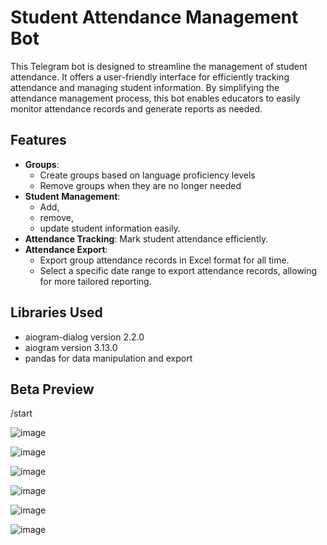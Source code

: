 # Student Attendance Management Bot

This Telegram bot is designed to streamline the management of student attendance. It offers a user-friendly interface for efficiently tracking attendance and managing student information. By simplifying the attendance management process, this bot enables educators to easily monitor attendance records and generate reports as needed.

## Features

- **Groups**:
     - Create groups based on language proficiency levels
     - Remove groups when they are no longer needed
- **Student Management**:
     - Add,
     - remove,
     - update student information easily.
- **Attendance Tracking**: Mark student attendance efficiently.
- **Attendance Export**:
     - Export group attendance records in Excel format for all time.
     - Select a specific date range to export attendance records, allowing for more tailored reporting.

## Libraries Used

- aiogram-dialog version 2.2.0
- aiogram version 3.13.0
- pandas for data manipulation and export

## Beta Preview
/start

![image](https://github.com/user-attachments/assets/6482cff1-c6a2-408c-884a-099446d1784e)

![image](https://github.com/user-attachments/assets/733c504b-9871-4fff-bbe0-a2f54da1490b)

![image](https://github.com/user-attachments/assets/63ad80a4-6d9a-4c91-9a0b-adb5130a7ea2)

![image](https://github.com/user-attachments/assets/b14c0cf9-e61c-4a54-b092-a20e9a2097db)

![image](https://github.com/user-attachments/assets/fb501fd7-f5f3-45aa-a0f6-cb2dffef10b4)

![image](https://github.com/user-attachments/assets/2e6ba4b5-32d6-4d96-a136-5c09222c8fa8)







